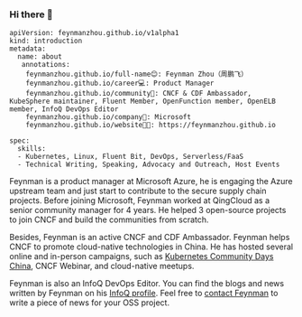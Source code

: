 ### Hi there 👋

```
apiVersion: feynmanzhou.github.io/v1alpha1
kind: introduction
metadata:
  name: about
   annotations:
    feynmanzhou.github.io/full-name😊: Feynman Zhou（周鹏飞）
    feynmanzhou.github.io/career💻: Product Manager
    feynmanzhou.github.io/community🥑: CNCF & CDF Ambassador, KubeSphere maintainer, Fluent Member, OpenFunction member, OpenELB member, InfoQ DevOps Editor
    feynmanzhou.github.io/company🏢: Microsoft
    feynmanzhou.github.io/website👨‍💻: https://feynmanzhou.github.io
    
spec:
  skills:
  - Kubernetes, Linux, Fluent Bit, DevOps, Serverless/FaaS
  - Technical Writing, Speaking, Advocacy and Outreach, Host Events
```

Feynman is a product manager at Microsoft Azure, he is engaging the Azure upstream team and just start to contribute to the secure supply chain projects. Before joining Microsoft, Feynman worked at QingCloud as a senior community manager for 4 years. He helped 3 open-source projects to join CNCF and build the communities from scratch.

Besides, Feynman is an active CNCF and CDF Ambassador. Feynman helps CNCF to promote cloud-native technologies in China. He has hosted several online and in-person campaigns, such as [Kubernetes Community Days China](https://www.cncf.io/blog/2022/01/10/kubernetes-community-days-china-beijing-and-shanghai-wrap-up/), CNCF Webinar, and cloud-native meetups.

Feynman is also an InfoQ DevOps Editor. You can find the blogs and news written by Feynman on his [InfoQ profile](https://www.infoq.com/profile/Feynman-Zhou/). Feel free to [contact Feynman](https://calendly.com/feynmanzhou/meeting) to write a piece of news for your OSS project.


